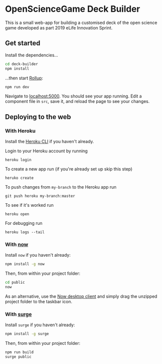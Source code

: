 # OpenScienceGame Deck Builder

This is a small web-app for building a customised deck of the open science game developed as part 2019 eLife Innovation Sprint.


## Get started

Install the dependencies...

```bash
cd deck-builder
npm install
```

...then start [Rollup](https://rollupjs.org):

```bash
npm run dev
```

Navigate to [localhost:5000](http://localhost:5000). You should see your app running. Edit a component file in `src`, save it, and reload the page to see your changes.


## Deploying to the web

### With Heroku

Install the [Heroku CLI](https://devcenter.heroku.com/articles/heroku-cli#download-and-install) if you haven't already.

Login to your Heroku account by running

```
heroku login
```
To create a new app run (if you're already set up skip this step)

```
heruko create
```

To push changes from `my-branch` to the Heroku app run

```
git push heroku my-branch:master

```

To see if it's worked run

```
heroku open
```
For debugging run

```
heroku logs --tail
```

### With [now](https://zeit.co/now)

Install `now` if you haven't already:

```bash
npm install -g now
```

Then, from within your project folder:

```bash
cd public
now
```

As an alternative, use the [Now desktop client](https://zeit.co/download) and simply drag the unzipped project folder to the taskbar icon.

### With [surge](https://surge.sh/)

Install `surge` if you haven't already:

```bash
npm install -g surge
```

Then, from within your project folder:

```bash
npm run build
surge public
```
